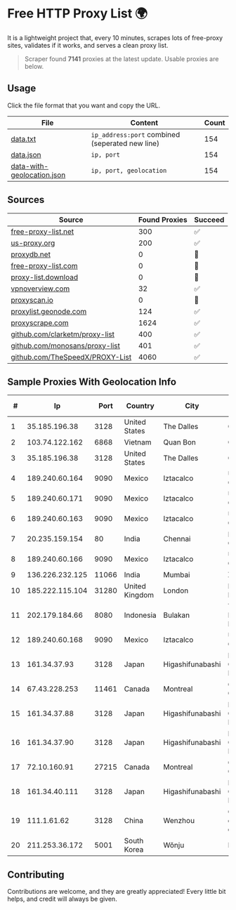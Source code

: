 
# Free HTTP Proxy List 🌍

It is a lightweight project that, every 10 minutes, scrapes lots of free-proxy sites, validates if it works, and serves a clean proxy list.


> Scraper found **7141** proxies at the latest update. Usable proxies are below.

## Usage

Click the file format that you want and copy the URL.


|File|Content|Count|
|----|-------|-----|
|[data.txt](https://raw.githubusercontent.com/themiralay/Proxy-List-World/master/data.txt)|`ip_address:port` combined (seperated new line)|154|
|[data.json](https://raw.githubusercontent.com/themiralay/Proxy-List-World/master/data.json)|`ip, port`|154|
|[data-with-geolocation.json](https://raw.githubusercontent.com/themiralay/Proxy-List-World/master/data-with-geolocation.json)|`ip, port, geolocation`|154|

## Sources

|Source|Found Proxies|Succeed|
|------|-------------|-------|
|[free-proxy-list.net](https://free-proxy-list.net)|300|✅|
|[us-proxy.org](https://www.us-proxy.org)|200|✅|
|[proxydb.net](http://proxydb.net)|0|🚫|
|[free-proxy-list.com](https://free-proxy-list.com/?page=&port=&type%5B%5D=http&type%5B%5D=https&up_time=0&search=Search)|0|🚫|
|[proxy-list.download](https://www.proxy-list.download/HTTP)|0|🚫|
|[vpnoverview.com](https://vpnoverview.com/privacy/anonymous-browsing/free-proxy-servers)|32|✅|
|[proxyscan.io](https://www.proxyscan.io)|0|🚫|
|[proxylist.geonode.com](https://proxylist.geonode.com/api/proxy-list?limit=300&page=1&sort_by=lastChecked&sort_type=desc&protocols=http,https)|124|✅|
|[proxyscrape.com](https://api.proxyscrape.com/v2/?request=displayproxies&protocol=http&timeout=10000&country=all&ssl=all&anonymity=all)|1624|✅|
|[github.com/clarketm/proxy-list](https://raw.githubusercontent.com/clarketm/proxy-list/master/proxy-list-raw.txt)|400|✅|
|[github.com/monosans/proxy-list](https://raw.githubusercontent.com/monosans/proxy-list/main/proxies/http.txt)|401|✅|
|[github.com/TheSpeedX/PROXY-List](https://raw.githubusercontent.com/TheSpeedX/PROXY-List/master/http.txt)|4060|✅|


## Sample Proxies With Geolocation Info

|#|Ip|Port|Country|City|Internet Service Provider|
|-|--|----|-------|----|-------------------------|
|1|35.185.196.38|3128|United States|The Dalles|Google LLC|
|2|103.74.122.162|6868|Vietnam|Quan Bon|CNBKNS|
|3|35.185.196.38|3128|United States|The Dalles|Google LLC|
|4|189.240.60.164|9090|Mexico|Iztacalco|Uninet S.A. de C.V.|
|5|189.240.60.171|9090|Mexico|Iztacalco|Uninet S.A. de C.V.|
|6|189.240.60.163|9090|Mexico|Iztacalco|Uninet S.A. de C.V.|
|7|20.235.159.154|80|India|Chennai|Microsoft Corporation|
|8|189.240.60.166|9090|Mexico|Iztacalco|Uninet S.A. de C.V.|
|9|136.226.232.125|11066|India|Mumbai|ZSCALER, INC.|
|10|185.222.115.104|31280|United Kingdom|London|Netwise Hosting Ltd|
|11|202.179.184.66|8080|Indonesia|Bulakan|Telemedia Dinamika Sarana, PT|
|12|189.240.60.168|9090|Mexico|Iztacalco|Uninet S.A. de C.V.|
|13|161.34.37.93|3128|Japan|Higashifunabashi|NTT PC Communications, Inc.|
|14|67.43.228.253|11461|Canada|Montreal|GloboTech Communications|
|15|161.34.37.88|3128|Japan|Higashifunabashi|NTT PC Communications, Inc.|
|16|161.34.37.90|3128|Japan|Higashifunabashi|NTT PC Communications, Inc.|
|17|72.10.160.91|27215|Canada|Montreal|GloboTech Communications|
|18|161.34.40.111|3128|Japan|Higashifunabashi|NTT PC Communications, Inc.|
|19|111.1.61.62|3128|China|Wenzhou|China Mobile communications corporation|
|20|211.253.36.172|5001|South Korea|Wŏnju|PUBNET|



## Contributing

Contributions are welcome, and they are greatly appreciated! Every
little bit helps, and credit will always be given.

